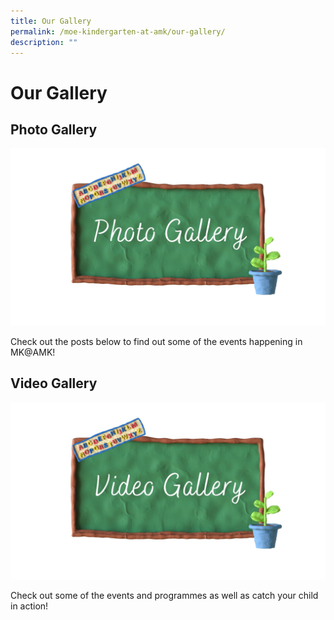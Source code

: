 ```yaml
---
title: Our Gallery
permalink: /moe-kindergarten-at-amk/our-gallery/
description: ""
---
```

# Our Gallery

## Photo Gallery

![](/images/MOE%20Kindergarten/Photo%20Gallery.jpg)

Check out the posts below to find out some of the events happening in MK@AMK!

## Video Gallery

![](/images/MOE%20Kindergarten/Video%20Gallery.jpg)

Check out some of the events and programmes as well as catch your child in action!